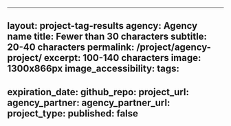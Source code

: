<!-- project intros go in the _projects folder, with the following filename format: agency-project.md -->
---
layout: project-tag-results
agency: Agency name
title: Fewer than 30 characters
subtitle: 20-40 characters
permalink: /project/agency-project/
excerpt: 100-140 characters
image: 1300x866px
image_accessibility: 
tags:
- 
expiration_date: 
github_repo: 
project_url: 
agency_partner: 
agency_partner_url: 
project_type: 
published: false
---

